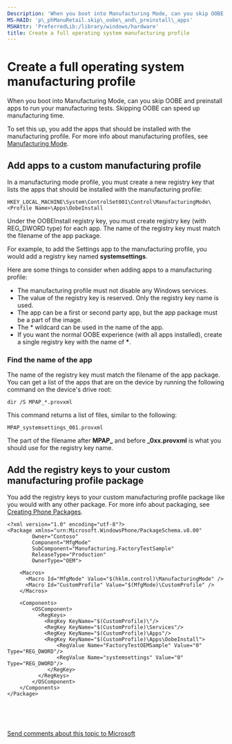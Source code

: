 ```yaml
---
Description: 'When you boot into Manufacturing Mode, can you skip OOBE and preinstall apps to run your manufacturing tests.'
MS-HAID: 'p\_phManuRetail.skip\_oobe\_and\_preinstall\_apps'
MSHAttr: 'PreferredLib:/library/windows/hardware'
title: Create a full operating system manufacturing profile
---
```


# Create a full operating system manufacturing profile


When you boot into Manufacturing Mode, can you skip OOBE and preinstall apps to run your manufacturing tests. Skipping OOBE can speed up manufacturing time.

To set this up, you add the apps that should be installed with the manufacturing profile. For more info about manufacturing profiles, see [Manufacturing Mode](https://msdn.microsoft.com/library/windows/hardware/dn917723).

## <span id="Add_apps_to_a_custom_manufacturing_profile"></span><span id="add_apps_to_a_custom_manufacturing_profile"></span><span id="ADD_APPS_TO_A_CUSTOM_MANUFACTURING_PROFILE"></span>Add apps to a custom manufacturing profile


In a manufacturing mode profile, you must create a new registry key that lists the apps that should be installed with the manufacturing profile:

``` syntax
HKEY_LOCAL_MACHINE\System\ControlSet001\Control\ManufacturingMode\<Profile Name>\Apps\OobeInstall
```

Under the OOBEInstall registry key, you must create registry key (with REG\_DWORD type) for each app. The name of the registry key must match the filename of the app package.

For example, to add the Settings app to the manufacturing profile, you would add a registry key named **systemsettings**.

Here are some things to consider when adding apps to a manufacturing profile:

-   The manufacturing profile must not disable any Windows services.
-   The value of the registry key is reserved. Only the registry key name is used.
-   The app can be a first or second party app, but the app package must be a part of the image.
-   The \* wildcard can be used in the name of the app.
-   If you want the normal OOBE experience (with all apps installed), create a single registry key with the name of **\***.

### <span id="Find_the_name_of_the_app"></span><span id="find_the_name_of_the_app"></span><span id="FIND_THE_NAME_OF_THE_APP"></span>Find the name of the app

The name of the registry key must match the filename of the app package. You can get a list of the apps that are on the device by running the following command on the device's drive root:

``` syntax
dir /S MPAP_*.provxml
```

This command returns a list of files, similar to the following:

``` syntax
MPAP_systemsettings_001.provxml
```

The part of the filename after **MPAP\_** and before **\_0xx.provxml** is what you should use for the registry key name.

## <span id="Add_the_registry_keys_to_your_custom_manufacturing_profile_package"></span><span id="add_the_registry_keys_to_your_custom_manufacturing_profile_package"></span><span id="ADD_THE_REGISTRY_KEYS_TO_YOUR_CUSTOM_MANUFACTURING_PROFILE_PACKAGE"></span>Add the registry keys to your custom manufacturing profile package


You add the registry keys to your custom manufacturing profile package like you would with any other package. For more info about packaging, see [Creating Phone Packages](https://msdn.microsoft.com/library/dn756642).

``` syntax
<?xml version="1.0" encoding="utf-8"?>
<Package xmlns="urn:Microsoft.WindowsPhone/PackageSchema.v8.00"
        Owner="Contoso"
        Component="MfgMode"
        SubComponent="Manufacturing.FactoryTestSample"
        ReleaseType="Production"
        OwnerType="OEM">

    <Macros>
      <Macro Id="MfgMode" Value="$(hklm.control)\ManufacturingMode" />
      <Macro Id="CustomProfile" Value="$(MfgMode)\CustomProfile" />
    </Macros>

    <Components>
        <OSComponent>
          <RegKeys>
            <RegKey KeyName="$(CustomProfile)\"/>
            <RegKey KeyName="$(CustomProfile)\Services"/>
            <RegKey KeyName="$(CustomProfile)\Apps"/>
            <RegKey KeyName="$(CustomProfile)\Apps\OobeInstall">
                <RegValue Name="FactoryTestOEMSample" Value="0" Type="REG_DWORD"/>
                <RegValue Name="systemsettings" Value="0" Type="REG_DWORD"/>
             </RegKey>
          </RegKeys>
        </OSComponent>
    </Components>
</Package>
```

 

 

[Send comments about this topic to Microsoft](mailto:wsddocfb@microsoft.com?subject=Documentation%20feedback%20%5Bp_phManuRetail\p_phManuRetail%5D:%20Create%20a%20full%20operating%20system%20manufacturing%20profile%20%20%20RELEASE:%20%284/11/2016%29&body=%0A%0APRIVACY%20STATEMENT%0A%0AWe%20use%20your%20feedback%20to%20improve%20the%20documentation.%20We%20don't%20use%20your%20email%20address%20for%20any%20other%20purpose,%20and%20we'll%20remove%20your%20email%20address%20from%20our%20system%20after%20the%20issue%20that%20you're%20reporting%20is%20fixed.%20While%20we're%20working%20to%20fix%20this%20issue,%20we%20might%20send%20you%20an%20email%20message%20to%20ask%20for%20more%20info.%20Later,%20we%20might%20also%20send%20you%20an%20email%20message%20to%20let%20you%20know%20that%20we've%20addressed%20your%20feedback.%0A%0AFor%20more%20info%20about%20Microsoft's%20privacy%20policy,%20see%20http://privacy.microsoft.com/default.aspx. "Send comments about this topic to Microsoft")



